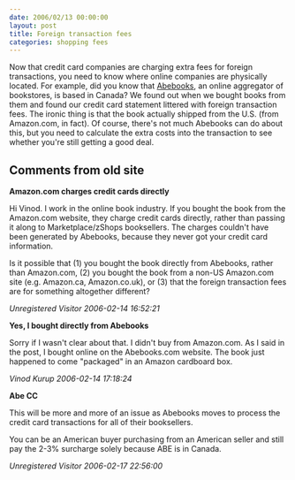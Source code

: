 ```yaml
---
date: 2006/02/13 00:00:00
layout: post
title: Foreign transaction fees
categories: shopping fees
---
```


Now that credit card companies are charging extra fees for foreign
transactions, you need to know where online companies are physically
located. For example, did you know that
[Abebooks](http://abebooks.com), an online aggregator of bookstores,
is based in Canada? We found out when we bought books from them and
found our credit card statement littered with foreign transaction
fees. The ironic thing is that the book actually shipped from the
U.S. (from Amazon.com, in fact). Of course, there's not much Abebooks
can do about this, but you need to calculate the extra costs into the
transaction to see whether you're still getting a good deal.

<div id="comment-box">
<h2>Comments from old site</h2>

<div class="one-comment">
<p><b>Amazon.com charges credit cards directly</b></p>
<p>
Hi Vinod. I work in the online book industry. If you bought the book
from the Amazon.com website, they  charge credit cards directly,
rather than passing it along to Marketplace/zShops booksellers. The
charges couldn't have been generated by Abebooks, because they never
got your credit card information.
</p>

<p>
Is it possible that (1) you bought the book directly from Abebooks,
rather than Amazon.com, (2) you bought the book from a non-US
Amazon.com site (e.g. Amazon.ca, Amazon.co.uk), or (3) that the
foreign transaction fees are for something altogether different?
</p>
<address class="signature">
<span class="author">Unregistered Visitor</span>
<span class="date">2006-02-14 16:52:21</span>
</address>
</div>

<div class="my-comment">
<p><b>Yes, I bought directly from Abebooks</b></p>
<p>
Sorry if I wasn't clear about that. I didn't buy from Amazon.com. As I
said in the post, I bought online on the Abebooks.com website. The
book just happened to come "packaged" in an Amazon cardboard box.
</p>
<address class="signature">
<span class="author">Vinod Kurup</span>
<span class="date">2006-02-14 17:18:24</span>
</address>
</div>

<div class="one-comment">
<p><b>Abe CC</b></p>
<p>
This will be more and more of an issue as Abebooks moves to process
the credit card transactions for all of their booksellers.
</p>
<p>
You can be an American buyer purchasing from an American seller and
still pay the 2-3% surcharge solely because ABE is in Canada.
</p>
<address class="signature">
<span class="author">Unregistered Visitor</span>
<span class="date">2006-02-17 22:56:00</span>
</address>
</div>

</div>
